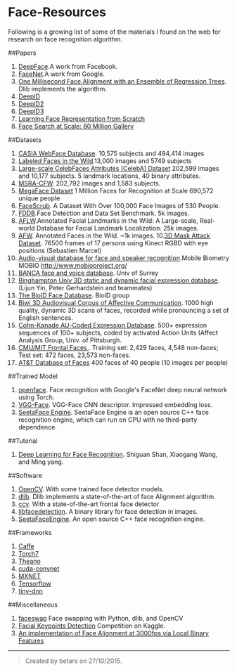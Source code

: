 # Face-Resources
Following is a growing list of some of the materials I found on the web for research on face recognition algorithm.

##Papers

1. [DeepFace](https://www.cs.toronto.edu/~ranzato/publications/taigman_cvpr14.pdf).A work from Facebook.
2. [FaceNet](http://www.cv-foundation.org/openaccess/content_cvpr_2015/app/1A_089.pdf).A work from Google.
3. [ One Millisecond Face Alignment with an Ensemble of Regression Trees](http://www.csc.kth.se/~vahidk/papers/KazemiCVPR14.pdf). Dlib implements the algorithm.
4. [DeepID](http://mmlab.ie.cuhk.edu.hk/pdf/YiSun_CVPR14.pdf)
5. [DeepID2](http://arxiv.org/abs/1406.4773)
6. [DeepID3](http://arxiv.org/abs/1502.00873)
7. [Learning Face Representation from Scratch](http://arxiv.org/abs/1411.7923)
8. [Face Search at Scale: 80 Million Gallery](http://arxiv.org/abs/1507.07242)

##Datasets

1. [CASIA WebFace Database](http://www.cbsr.ia.ac.cn/english/CASIA-WebFace-Database.html). 10,575 subjects and 494,414 images
2. [Labeled Faces in the Wild](http://vis-www.cs.umass.edu/lfw/).13,000 images and 5749 subjects
3. [Large-scale CelebFaces Attributes (CelebA) Dataset](http://mmlab.ie.cuhk.edu.hk/projects/) 202,599 images and 10,177 subjects. 5 landmark locations, 40 binary attributes.
4. [MSRA-CFW](http://research.microsoft.com/en-us/projects/msra-cfw/). 202,792 images and 1,583 subjects.
5. [MegaFace Dataset](http://megaface.cs.washington.edu/) 1 Million Faces for Recognition at Scale
690,572 unique people
6. [FaceScrub](http://vintage.winklerbros.net/facescrub.html). A Dataset With Over 100,000 Face Images of 530 People.
7. [FDDB](http://vis-www.cs.umass.edu/fddb/).Face Detection and Data Set Benchmark. 5k images.
8. [AFLW](https://lrs.icg.tugraz.at/research/aflw/).Annotated Facial Landmarks in the Wild: A Large-scale, Real-world Database for Facial Landmark Localization. 25k images.
9. [AFW](http://www.ics.uci.edu/~xzhu/face/). Annotated Faces in the Wild. ~1k images.
10.[3D Mask Attack Dataset](https://www.idiap.ch/dataset/3dmad). 76500 frames of 17 persons using Kinect RGBD with eye positions (Sebastien Marcel)
11. [Audio-visual database for face and speaker recognition](https://www.idiap.ch/dataset/mobio).Mobile Biometry MOBIO http://www.mobioproject.org/
12. [BANCA face and voice database](http://www.ee.surrey.ac.uk/CVSSP/banca/). Univ of Surrey
13. [Binghampton Univ 3D static and dynamic facial expression database](http://www.cs.binghamton.edu/~lijun/Research/3DFE/3DFE_Analysis.html). (Lijun Yin, Peter Gerhardstein and teammates)
14. [The BioID Face Database](https://www.bioid.com/About/BioID-Face-Database). BioID group
15. [Biwi 3D Audiovisual Corpus of Affective Communication](http://www.vision.ee.ethz.ch/datasets/b3dac2.en.html).  1000 high quality, dynamic 3D scans of faces, recorded while pronouncing a set of English sentences.
16. [Cohn-Kanade AU-Coded Expression Database](http://www.pitt.edu/~emotion/ck-spread.htm).  500+ expression sequences of 100+ subjects, coded by activated Action Units (Affect Analysis Group, Univ. of Pittsburgh.
17. [CMU/MIT Frontal Faces ](http://cbcl.mit.edu/software-datasets/FaceData2.html). Training set:  2,429 faces, 4,548 non-faces; Test set: 472 faces, 23,573 non-faces.
18. [AT&T Database of Faces](http://www.cl.cam.ac.uk/research/dtg/attarchive/facedatabase.html) 400 faces of 40 people (10 images per people)



##Trained Model

1. [openface](https://github.com/cmusatyalab/openface). Face recognition with Google's FaceNet deep neural network using Torch.
2. [VGG-Face](http://www.robots.ox.ac.uk/~vgg/software/vgg_face/). VGG-Face CNN descriptor. Impressed embedding loss.
3. [SeetaFace Engine](https://github.com/seetaface/SeetaFaceEngine). SeetaFace Engine is an open source C++ face recognition engine, which can run on CPU with no third-party dependence. 

##Tutorial

1. [Deep Learning for Face Recognition](http://valse.mmcheng.net/deep-learning-for-face-recognition/). Shiguan Shan, Xiaogang Wang, and Ming yang.

##Software

1. [OpenCV](http://opencv.org/). With some trained face detector models.
2. [dlib](http://dlib.net/ml.html). Dlib implements a state-of-the-art of face Alignment algorithm.
3. [ccv](https://github.com/liuliu/ccv).  With a state-of-the-art frontal face detector
4. [libfacedetection](https://github.com/ShiqiYu/libfacedetection). A binary library for face detection in images.
5. [SeetaFaceEngine](https://github.com/seetaface/SeetaFaceEngine). An open source C++ face recognition engine.

##Frameworks

1. [Caffe](http://caffe.berkeleyvision.org/)
2. [Torch7](https://github.com/torch/torch7)
3. [Theano](http://deeplearning.net/software/theano/)
4. [cuda-convnet](https://code.google.com/p/cuda-convnet/)
5. [MXNET](https://github.com/dmlc/mxnet/)
6. [Tensorflow](https://github.com/tensorflow)
7. [tiny-dnn](https://github.com/tiny-dnn/tiny-dnn)

##Miscellaneous

1. [faceswap](https://github.com/matthewearl/faceswap)  Face swapping with Python, dlib, and OpenCV
2. [Facial Keypoints Detection](https://www.kaggle.com/c/facial-keypoints-detection/details/deep-learning-tutorial) Competition on Kaggle.
3. [An implementation of Face Alignment at 3000fps via Local Binary Features](https://github.com/freesouls/face-alignment-at-3000fps)

---

>Created by betars on 27/10/2015.
